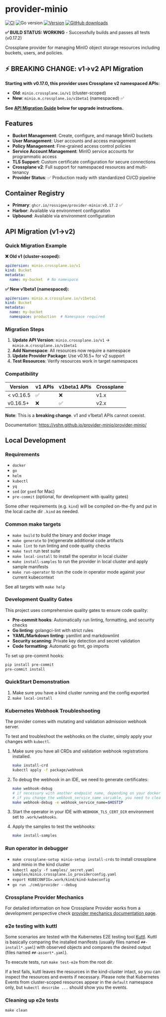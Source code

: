 # provider-minio

[![CI](https://img.shields.io/github/actions/workflow/status/rossigee/provider-minio/ci.yml?branch=master)][build]
![Go version](https://img.shields.io/github/go-mod/go-version/rossigee/provider-minio)
[![Version](https://img.shields.io/github/v/release/rossigee/provider-minio)][releases]
[![GitHub downloads](https://img.shields.io/github/downloads/rossigee/provider-minio/total)][releases]

[build]: https://github.com/rossigee/provider-minio/actions/workflows/ci.yml
[releases]: https://github.com/rossigee/provider-minio/releases

**✅ BUILD STATUS: WORKING** - Successfully builds and passes all tests (v0.17.2)

Crossplane provider for managing MinIO object storage resources including buckets, users, and policies.

## ⚡ **BREAKING CHANGE: v1→v2 API Migration**

**Starting with v0.17.0, this provider uses Crossplane v2 namespaced APIs:**

- **Old**: `minio.crossplane.io/v1` (cluster-scoped)
- **New**: `minio.m.crossplane.io/v1beta1` (namespaced) ✅

**See [API Migration Guide](#api-migration-v1v2) below for upgrade instructions.**

## Features

- **Bucket Management**: Create, configure, and manage MinIO buckets
- **User Management**: User accounts and access management
- **Policy Management**: Fine-grained access control policies
- **Service Account Management**: MinIO service accounts for programmatic access
- **TLS Support**: Custom certificate configuration for secure connections
- **Crossplane v2**: Full support for namespaced resources and multi-tenancy
- **Provider Status**: ✅ Production ready with standardized CI/CD pipeline

## Container Registry

- **Primary**: `ghcr.io/rossigee/provider-minio:v0.17.2` ✅
- **Harbor**: Available via environment configuration
- **Upbound**: Available via environment configuration

## API Migration (v1→v2)

### Quick Migration Example

**❌ Old v1 (cluster-scoped):**

```yaml
apiVersion: minio.crossplane.io/v1
kind: Bucket
metadata:
  name: my-bucket  # No namespace
```

**✅ New v1beta1 (namespaced):**

```yaml
apiVersion: minio.m.crossplane.io/v1beta1
kind: Bucket
metadata:
  name: my-bucket
  namespace: production  # Namespace required
```

### Migration Steps

1. **Update API Version**: `minio.crossplane.io/v1` → `minio.m.crossplane.io/v1beta1`
2. **Add Namespace**: All resources now require a namespace
3. **Update Provider Package**: Use v0.16.5+ for v2 support
4. **Test Resources**: Verify resources work in target namespaces

### Compatibility

| Version | v1 APIs | v1beta1 APIs | Crossplane |
|---------|---------|--------------|-------------|
| < v0.16.5 | ✅ | ❌ | v1.x |
| v0.16.5+ | ❌ | ✅ | v2.x |

**Note**: This is a **breaking change**. v1 and v1beta1 APIs cannot coexist.

Documentation: <https://vshn.github.io/provider-minio/provider-minio/>

## Local Development

### Requirements

- `docker`
- `go`
- `helm`
- `kubectl`
- `yq`
- `sed` (or `gsed` for Mac)
- `pre-commit` (optional, for development with quality gates)

Some other requirements (e.g. `kind`) will be compiled on-the-fly and put in the local cache dir `.kind` as needed.

### Common make targets

- `make build` to build the binary and docker image
- `make generate` to (re)generate additional code artifacts
- `make lint` to run linting and code quality checks
- `make test` run test suite
- `make local-install` to install the operator in local cluster
- `make install-samples` to run the provider in local cluster and apply sample manifests
- `make run-operator` to run the code in operator mode against your current kubecontext

See all targets with `make help`

### Development Quality Gates

This project uses comprehensive quality gates to ensure code quality:

- **Pre-commit hooks**: Automatically run linting, formatting, and security checks
- **Go linting**: golangci-lint with strict rules
- **YAML/Markdown linting**: yamllint and markdownlint
- **Security scanning**: Private key detection and secret validation
- **Code formatting**: Automatic go fmt, go imports

To set up pre-commit hooks:

```bash
pip install pre-commit
pre-commit install
```

### QuickStart Demonstration

1. Make sure you have a kind cluster running and the config exported
2. `make local-install`

### Kubernetes Webhook Troubleshooting

The provider comes with mutating and validation admission webhook server.

To test and troubleshoot the webhooks on the cluster, simply apply your changes with `kubectl`.

1. Make sure you have all CRDs and validation webhook registrations installed.

   ```bash
   make install-crd
   kubectl apply -f package/webhook
   ```

2. To debug the webhook in an IDE, we need to generate certificates:

   ```bash
   make webhook-debug
   # if necessary with another endpoint name, depending on your docker setup
   # if you change the webhook_service_name variable, you need to clean out the old certificates
   make webhook-debug -e webhook_service_name=$HOSTIP
   ```

3. Start the operator in your IDE with `WEBHOOK_TLS_CERT_DIR` environment set to `.work/webhooks`.

4. Apply the samples to test the webhooks:

   ```bash
   make install-samples
   ```

### Run operator in debugger

- `make crossplane-setup minio-setup install-crds` to install crossplane and minio in the kind cluster
- `kubectl apply -f samples/_secret.yaml samples/minio.crossplane.io_providerconfig.yaml`
- `export KUBECONFIG=.work/kind/kind-kubeconfig`
- `go run ./cmd/provider --debug`

### Crossplane Provider Mechanics

For detailed information on how Crossplane Provider works from a development perspective check
[provider mechanics documentation page](https://kb.vshn.ch/app-catalog/explanations/crossplane_provider_mechanics.html).

### e2e testing with kuttl

Some scenarios are tested with the Kubernetes E2E testing tool [Kuttl](https://kuttl.dev/docs).
Kuttl is basically comparing the installed manifests (usually files named `##-install*.yaml`) with observed
objects and compares the desired output (files named `##-assert*.yaml`).

To execute tests, run `make test-e2e` from the root dir.

If a test fails, kuttl leaves the resources in the kind-cluster intact, so you can inspect the resources and events if necessary.
Please note that Kubernetes Events from cluster-scoped resources appear in the `default` namespace only,
but `kubectl describe ...` should show you the events.

### Cleaning up e2e tests

`make clean`
